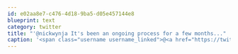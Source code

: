 ```yaml
---
id: e02aa8e7-c476-4d18-9ba5-d05e457144e8
blueprint: text
category: twitter
title: "'@nickwynja It's been an ongoing process for a few months..."
caption: '<span class="username username_linked">@<a href="https://twitter.com/nickwynja" title="Nick Wynja">nickwynja</a></span> It''s been an ongoing process for a few months...'
---
```

